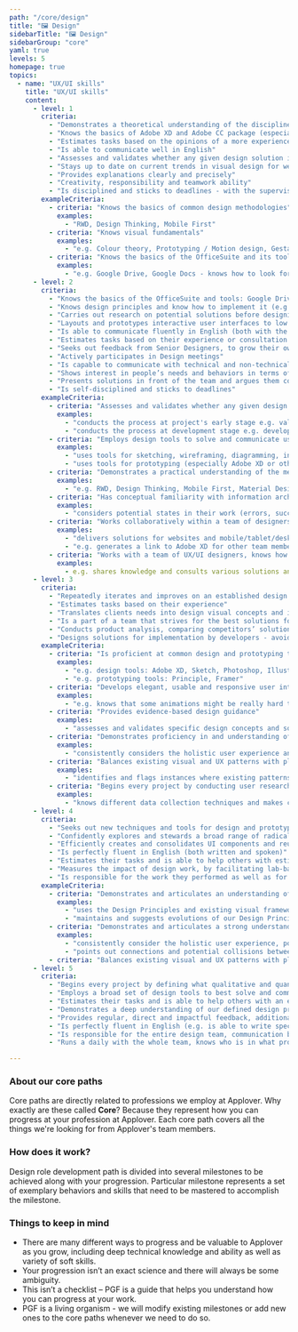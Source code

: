 ```yaml
---
path: "/core/design"
title: "🖼️ Design"
sidebarTitle: "🖼️ Design"
sidebarGroup: "core"
yaml: true
levels: 5
homepage: true
topics:
  - name: "UX/UI skills"
    title: "UX/UI skills"
    content:
      - level: 1
        criteria:
          - "Demonstrates a theoretical understanding of the disciplines of graphic design and interaction design"
          - "Knows the basics of Adobe XD and Adobe CC package (especially Photoshop and Illustrator)"
          - "Estimates tasks based on the opinions of a more experienced designer"
          - "Is able to communicate well in English"
          - "Assesses and validates whether any given design solution is likely to achieve business goals, against accepted best practice standards"
          - "Stays up to date on current trends in visual design for web, mobile, and desktop"
          - "Provides explanations clearly and precisely"
          - "Creativity, responsibility and teamwork ability"
          - "Is disciplined and sticks to deadlines - with the supervision of more experienced designers"
        exampleCriteria:
          - criteria: "Knows the basics of common design methodologies"
            examples:
              - "RWD, Design Thinking, Mobile First"
          - criteria: "Knows visual fundamentals"
            examples:
              - "e.g. Colour theory, Prototyping / Motion design, Gestalt principles"
          - criteria: "Knows the basics of the OfficeSuite and its tools"
            examples:
              - "e.g. Google Drive, Google Docs - knows how to look for documents in gDrive and edit them"
      - level: 2
        criteria:
          - "Knows the basics of the OfficeSuite and tools: Google Drive, Google Docs (can edit, add files/documents)"
          - "Knows design principles and know how to implement it (e.g. symmetry, hierarchy, Laws of UX)"
          - "Carries out research on potential solutions before designing or at an early stage of design with support and guidance from colleagues"
          - "Layouts and prototypes interactive user interfaces to low and high fidelity, sometimes with support and guidance from colleagues (e.g. knows grid systems, layout)"
          - "Is able to communicate fluently in English (both with the team and clients)"
          - "Estimates tasks based on their experience or consultation with another designer"
          - "Seeks out feedback from Senior Designers, to grow their own skills and design toolkit (e.g. verbal feedback, Slack, maybe Jira/Trello)"
          - "Actively participates in Design meetings"
          - "Is capable to communicate with technical and non-technical team members"
          - "Shows interest in people’s needs and behaviors in terms of delivering good user experiences"
          - "Presents solutions in front of the team and argues them convincingly"
          - "Is self-disciplined and sticks to deadlines"
        exampleCriteria:
          - criteria: "Assesses and validates whether any given design solution is likely to satisfy common or archetypal user, customer or audience behaviors"
            examples:
              - "conducts the process at project's early stage e.g. validates client's ideas and expectations regarding functionality, appearance and operation during workshops"
              - "conducts the process at development stage e.g. developer suggests specific functionalities that do not quite correspond to the typical user experience, while designer is able to capture this and propose other, more user-friendly solutions"
          - criteria: "Employs design tools to solve and communicate user flows, interaction, and motion"
            examples:
              - "uses tools for sketching, wireframing, diagramming, interface design tools (especially Adobe XD and Sketch / Photoshop / Illustrator)"
              - "uses tools for prototyping (especially Adobe XD or other tools)"
          - criteria: "Demonstrates a practical understanding of the merits of divergent thinking, prevalent in common design methodologies"
            examples:
              - "e.g. RWD, Design Thinking, Mobile First, Material Design, Human Interface Guidelines"
          - criteria: "Has conceptual familiarity with information architecture, multi-step and cross-platform guidelines"
            examples:
              - "considers potential states in their work (errors, successes, dead-ends)"
          - criteria: "Works collaboratively within a team of designers and developers to deliver attractive user interfaces across a range of client devices"
            examples:
              - "delivers solutions for websites and mobile/tablet/desktop apps"
              - "e.g. generates a link to Adobe XD for other team members and clients, uploads Adobe XD file in Avocode to share all assets with dev team"
          - criteria: "Works with a team of UX/UI designers, knows how cooperation between design works"
            examples:
              - e.g. shares knowledge and consults various solutions and is willing to give advice to others"
      - level: 3
        criteria:
          - "Repeatedly iterates and improves on an established design solution, based on evidence and sound rationale"
          - "Estimates tasks based on their experience"
          - "Translates clients needs into design visual concepts and ideas"
          - "Is a part of a team that strives for the best solutions for each client and the respective project itself"
          - "Conducts product analysis, comparing competitors’ solutions during the first workshop with the client"
          - "Designs solutions for implementation by developers - avoids hard to implement solutions which take too much time"
        exampleCriteria:
          - criteria: "Is proficient at common design and prototyping tools"
            examples:
              - "e.g. design tools: Adobe XD, Sketch, Photoshop, Illustrator"
              - "e.g. prototyping tools: Principle, Framer"
          - criteria: "Develops elegant, usable and responsive user interfaces with respect to given technology constraints"
            examples:
              - "e.g. knows that some animations might be really hard to implement and looks for easier solutions"
          - criteria: "Provides evidence-based design guidance"
            examples:
              - "assesses and validates specific design concepts and solutions with end-users, peers and client stakeholders"
          - criteria: "Demonstrates proficiency in and understanding of information architecture, multi-step and cross-platform guidelines"
            examples:
              - "consistently considers the holistic user experience and potential states in their work (errors, successes, dead-ends)"
          - criteria: "Balances existing visual and UX patterns with platform-specific patterns to ensure a consistent, intuitive experience"
            examples:
              - "identifies and flags instances where existing patterns break down in their own work and diverges responsibly"
          - criteria: "Begins every project by conducting user research and data science to define what qualitative and quantitative data will be important in their work"
            examples:
              - "knows different data collection techniques and makes changes to the product based on data analysis"
      - level: 4
        criteria:
          - "Seeks out new techniques and tools for design and prototyping"
          - "Confidently explores and stewards a broad range of radically different ideas and potential design solutions with clients and colleagues"
          - "Efficiently creates and consolidates UI components and reusable interaction patterns to form coherent design systems, libraries or guidelines"
          - "Is perfectly fluent in English (both written and spoken)"
          - "Estimates their tasks and is able to help others with estimation"
          - "Measures the impact of design work, by facilitating lab-based & remote usability testing that produces a high standard of research findings and design recommendations"
          - "Is responsible for the work they performed as well as for the work of others (if there are elements in other people's work that are worth improving, communicates it and tries to help)"
        exampleCriteria:
          - criteria: "Demonstrates and articulates an understanding of layout, typography and visual hierarchy"
            examples:
              - "uses the Design Principles and existing visual frameworks creatively to produce designs and, where appropriate, new styles and patterns"
              - "maintains and suggests evolutions of our Design Principles and existing style guides with a holistic consideration for their platform's future"
          - criteria: "Demonstrates and articulates a strong understanding of information architecture, multi-step and cross-platform flows"
            examples:
              - "consistently consider the holistic user experience, potential states (errors, successes, dead-ends) and product overlaps in their own and others' work"
              - "points out connections and potential collisions between different products, features, and platforms"
          - criteria: "Balances existing visual and UX patterns with platform-specific patterns to ensure a consistent, intuitive experience. Identifies and flags instances where existing patterns break down in their own work, as well as work, is done by other designers on that platform. When diverging from established patterns, identifies, documents and socializes new patterns amongst the design team"
      - level: 5
        criteria:
          - "Begins every project by defining what qualitative and quantitative data will be important in his work.  Conducts user research and data science (analyze the findings and validate potential product changes). Socializes his learnings with the rest of product development in a thoughtful, articulate way in order to enhance everyone's understanding of our products and users"
          - "Employs a broad set of design tools to best solve and communicate user flows, interaction, and motion, and knows which tool to use depending on the scope and phase of the project. These tools include sketching, diagramming, interface design tools (Adobe XD, Sketch, Photoshop, Illustrator) and prototyping tools (Adobe XD and other tools). Additionally, seeks out new techniques and tools, tries them out and makes recommendations to the Design team"
          - "Estimates their tasks and is able to help others with an estimation based on his knowledge, experience and previous work on projects"
          - "Demonstrates a deep understanding of our defined design process by showing good judgment and flexibility in applying that process to their work, moving fluidly between each stage as needed. Uses the design process to contextualize their work and the type of feedback they need in a given moment"
          - "Provides regular, direct and impactful feedback, additionally engaging individual designers in adjacent product teams to help them grow their skills and design toolkit. Is generous with their time and knowledge. Looks out for and offers potential opportunities to other designers"
          - "Is perfectly fluent in English (e.g. is able to write specifications, conduct workshops with the client and communicate with other team members)"
          - "Is responsible for the entire design team, communication between the team and also knows how to manage it and is able to help in critical situations"
          - "Runs a daily with the whole team, knows who is in what project and what he does, communicates with other members of the company and is a kind of lead, mentor"

---
```

### About our core paths
Core paths are directly related to professions we employ at Applover. Why exactly are these called **Core**? Because they represent how you can progress at your profession at Applover. Each core path covers all the things we're looking for from Applover's team members.

### How does it work?
Design role development path is divided into several milestones to be achieved along with your progression. Particular milestone represents a set of exemplary behaviors and skills that need to be mastered to accomplish the milestone.

### Things to keep in mind
- There are many different ways to progress and be valuable to Applover as you grow, including deep technical knowledge and ability as well as variety of soft skills.
- Your progression isn’t an exact science and there will always be some ambiguity.
- This isn’t a checklist – PGF is a guide that helps you understand how you can progress at your work.
- PGF is a living organism - we will modify existing milestones or add new ones to the core paths whenever we need to do so.
